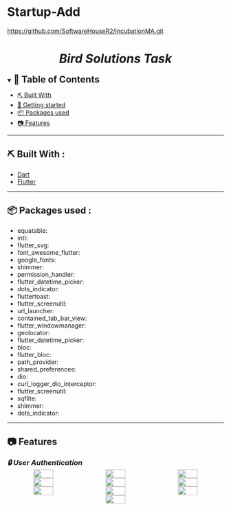 # Startup-Add
https://github.com/SoftwareHouseR2/incubationMA.git


<div align="center">
    <h1 align='center'><i>Bird Solutions Task</i></h1>
</div>

<details open="open">
<summary>
<h2 style="display:inline">📝 Table of Contents</h2>
</summary>



- [⛏️ Built With](#built-with)
- [🏁 Getting started](#getting-started)
- [📦 Packages used](#packages-used)
- [📷 Features](#features)
</details>
<hr>
<h2 href="#built-with">⛏️ Built With : </h2>
 <ul>
    <li><a href="https://dart.dev/">Dart</a></li>
    <li><a href="https://flutter.dev/">Flutter</a></li>
 </ul>
<hr>


<h2 href="#packages-used">📦 Packages used : </h2>
 <ul>
    <li> equatable:</li>
   <li>intl:</li>
   <li>flutter_svg:</li>
   <li>font_awesome_flutter:</li>
   <li>google_fonts:</li>
   <li>shimmer:</li>
   <li>permission_handler:</li>
   <li>flutter_datetime_picker:</li>
   <li>dots_indicator:</li>
   <li>fluttertoast:</li>
   <li>flutter_screenutil:</li>
   <li>url_launcher:</li>
   <li>contained_tab_bar_view:</li>
   <li>flutter_windowmanager:</li>
   <li>geolocator:</li>
   <li>flutter_datetime_picker:</li>
   <li>bloc:</li>
   <li>flutter_bloc:</li>
   <li>path_provider:</li>
   <li>shared_preferences:</li>
   <li>dio:</li>
   <li>curl_logger_dio_interceptor:</li>
   <li>flutter_screenutil:</li>
   <li>sqflite:</li>
   <li>shimmer: </li>
   <li>dots_indicator:</li>
 </ul>
<hr>


## 📷 Features


<summary>
<h3 style="display:inline">
<strong><em>🔒 User Authentication</em></strong></h3>
</summary>
<div align="center" style="display: flex; flex-wrap: wrap; justify-content: space-around;">
    <img src="screenshots/Auth/Login.jpg" style="width: 30%;">
    <img src="screenshots/Auth/startup-login.jpg" style="width: 30%;">
    <img src="screenshots/Auth/investor-login" style="width: 30%;">
    <img src="screenshots/Auth/Signup As.jpg" style="width: 30%;">
    <img src="screenshots/Auth/Signup1.jpg" style="width: 30%;">
    <img src="screenshots/Auth/Signup2.jpg" style="width: 30%;">
    <img src="screenshots/Auth/Signup3.jpg" style="width: 30%;">
    <img src="screenshots/Auth/signup-ceo.jpg" style="width: 30%;">
    <img src="screenshots/Auth/signup-startup.jpg" style="width: 30%;">
    <img src="screenshots/Auth/signup-startup3.jpg" style="width: 30%;">
</div>


